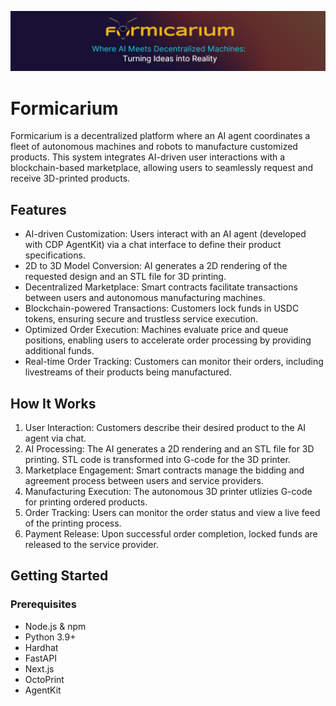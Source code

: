 ![Formicarium Logo](assets/banner.png)

# Formicarium

Formicarium is a decentralized platform where an AI agent coordinates a fleet of autonomous machines and robots to manufacture customized products. This system integrates AI-driven user interactions with a blockchain-based marketplace, allowing users to seamlessly request and receive 3D-printed products.

## Features

- AI-driven Customization: Users interact with an AI agent (developed with CDP AgentKit) via a chat interface to define their product specifications.
- 2D to 3D Model Conversion: AI generates a 2D rendering of the requested design and an STL file for 3D printing.
- Decentralized Marketplace: Smart contracts facilitate transactions between users and autonomous manufacturing machines.
- Blockchain-powered Transactions: Customers lock funds in USDC tokens, ensuring secure and trustless service execution.
- Optimized Order Execution: Machines evaluate price and queue positions, enabling users to accelerate order processing by providing additional funds.
- Real-time Order Tracking: Customers can monitor their orders, including livestreams of their products being manufactured.

## How It Works

1. User Interaction: Customers describe their desired product to the AI agent via chat.
2. AI Processing: The AI generates a 2D rendering and an STL file for 3D printing. STL code is transformed into G-code for the 3D printer.
3. Marketplace Engagement: Smart contracts manage the bidding and agreement process between users and service providers.
4. Manufacturing Execution: The autonomous 3D printer utlizies G-code for printing ordered products.
5. Order Tracking: Users can monitor the order status and view a live feed of the printing process.
6. Payment Release: Upon successful order completion, locked funds are released to the service provider.

## Getting Started

### Prerequisites

- Node.js & npm
- Python 3.9+
- Hardhat
- FastAPI
- Next.js
- OctoPrint
- AgentKit
